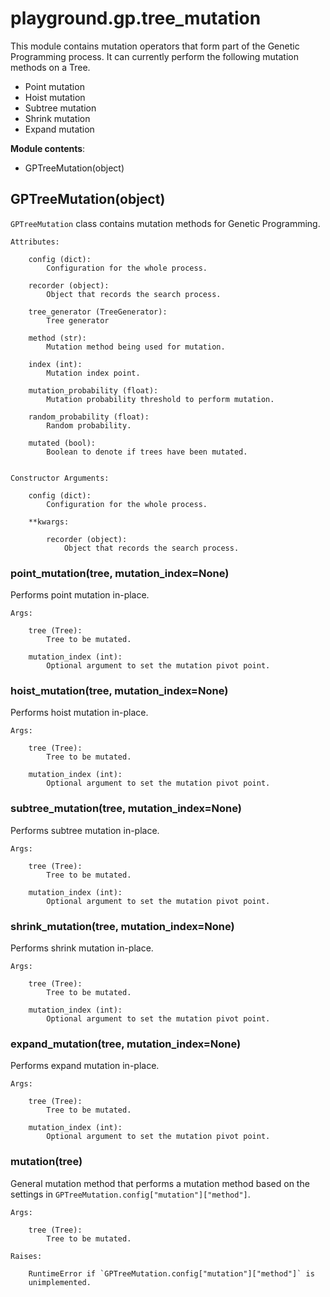# playground.gp.tree_mutation
This module contains mutation operators that form part of the Genetic
Programming process. It can currently perform the following mutation methods
on a Tree.

- Point mutation
- Hoist mutation
- Subtree mutation
- Shrink mutation
- Expand mutation

**Module contents**:

- GPTreeMutation(object)



## GPTreeMutation(object)
`GPTreeMutation` class contains mutation methods for Genetic Programming.

    Attributes:

        config (dict):
            Configuration for the whole process.

        recorder (object):
            Object that records the search process.

        tree_generator (TreeGenerator):
            Tree generator

        method (str):
            Mutation method being used for mutation.

        index (int):
            Mutation index point.

        mutation_probability (float):
            Mutation probability threshold to perform mutation.

        random_probability (float):
            Random probability.

        mutated (bool):
            Boolean to denote if trees have been mutated.


    Constructor Arguments:

        config (dict):
            Configuration for the whole process.

        **kwargs:

            recorder (object):
                Object that records the search process.



### point_mutation(tree, mutation_index=None)
Performs point mutation in-place.

    Args:

        tree (Tree):
            Tree to be mutated.

        mutation_index (int):
            Optional argument to set the mutation pivot point.


### hoist_mutation(tree, mutation_index=None)
Performs hoist mutation in-place.

    Args:

        tree (Tree):
            Tree to be mutated.

        mutation_index (int):
            Optional argument to set the mutation pivot point.


### subtree_mutation(tree, mutation_index=None)
Performs subtree mutation in-place.

    Args:

        tree (Tree):
            Tree to be mutated.

        mutation_index (int):
            Optional argument to set the mutation pivot point.


### shrink_mutation(tree, mutation_index=None)
Performs shrink mutation in-place.

    Args:

        tree (Tree):
            Tree to be mutated.

        mutation_index (int):
            Optional argument to set the mutation pivot point.


### expand_mutation(tree, mutation_index=None)
Performs expand mutation in-place.

    Args:

        tree (Tree):
            Tree to be mutated.

        mutation_index (int):
            Optional argument to set the mutation pivot point.


### mutation(tree)
General mutation method that performs a mutation method based on the settings
in `GPTreeMutation.config["mutation"]["method"]`.

    Args:

        tree (Tree):
            Tree to be mutated.

    Raises:

        RuntimeError if `GPTreeMutation.config["mutation"]["method"]` is
        unimplemented.

